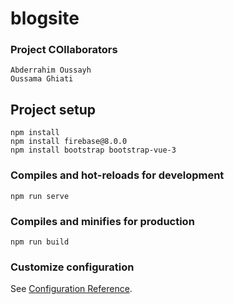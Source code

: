 # blogsite
### Project COllaborators
```
Abderrahim Oussayh
Oussama Ghiati
```
## Project setup
```
npm install
npm install firebase@8.0.0
npm install bootstrap bootstrap-vue-3
```

### Compiles and hot-reloads for development
```
npm run serve
```

### Compiles and minifies for production
```
npm run build
```

### Customize configuration
See [Configuration Reference](https://cli.vuejs.org/config/).
